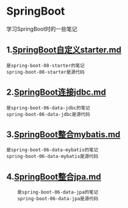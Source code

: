 # SpringBoot
学习SpringBoot时的一些笔记

## 1.[SpringBoot自定义starter.md](https://github.com/lhzjoker/SpringBoot/blob/master/SpringBoot%E8%87%AA%E5%AE%9A%E4%B9%89starter.md)
    是spring-boot-08-starter的笔记
    spring-boot-08-starter是源代码
    
## 2.[SpringBoot连接jdbc.md](https://github.com/lhzjoker/SpringBoot/blob/master/SpringBoot%E8%BF%9E%E6%8E%A5jdbc.md)
    是spring-boot-06-data-jdbc的笔记
    spring-boot-06-data-jdbc是源代码

## 3.[SpringBoot整合mybatis.md](https://github.com/lhzjoker/SpringBoot/blob/master/SpringBoot%E6%95%B4%E5%90%88mybatis.md)
    是spring-boot-06-data-mybatis的笔记
    spring-boot-06-data-mybatis是源代码
    
## 4.[SpringBoot整合jpa.md](https://github.com/lhzjoker/SpringBoot/blob/master/SpringBoot%E6%95%B4%E5%90%88jpa.md)
        是spring-boot-06-data-jpa的笔记
        spring-boot-06-data-jpa是源代码
       
